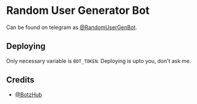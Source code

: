 # Random User Generator Bot

Can be found on telegram as [@RandomUserGenBot](https://t.me/RandomUserGenBot).

## Deploying

Only necessary variable is `BOT_TOKEN`.
Deploying is upto you, don't ask me. 

## Credits
- [@BotzHub](https://t.me/BotzHub)